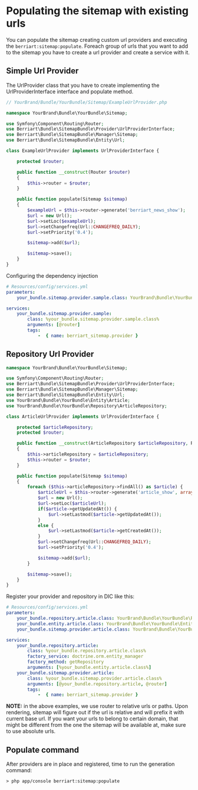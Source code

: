 Populating the sitemap with existing urls
=========================================

You can populate the sitemap creating custom url providers and executing the
`berriart:sitemap:populate`. Foreach group of urls that you want to add to the
sitemap you have to create a url provider and create a service with it.

## Simple Url Provider

The UrlProvider class that you have to create implementing the UrlProviderInterface
interface and populate method.

``` php
// YourBrand/Bundle/YourBundle/Sitemap/ExampleUrlProvider.php

namespace YourBrand\Bundle\YourBundle\Sitemap;

use Symfony\Component\Routing\Router;
use Berriart\Bundle\SitemapBundle\Provider\UrlProviderInterface;
use Berriart\Bundle\SitemapBundle\Manager\Sitemap;
use Berriart\Bundle\SitemapBundle\Entity\Url;

class ExampleUrlProvider implements UrlProviderInterface {

    protected $router;

    public function __construct(Router $router)
    {
        $this->router = $router;
    }

    public function populate(Sitemap $sitemap)
    {
        $exampleUrl = $this->router->generate('berriart_news_show');
        $url = new Url();
        $url->setLoc($exampleUrl);
        $url->setChangefreq(Url::CHANGEFREQ_DAILY);
        $url->setPriority('0.4');

        $sitemap->add($url);

        $sitemap->save();
    }
}
```

Configuring the dependency injection

``` yaml
# Resources/config/services.yml
parameters:
    your_bundle.sitemap.provider.sample.class: YourBrand\Bundle\YourBundle\Sitemap\ExampleUrlProvider

services:
    your_bundle.sitemap.provider.sample:
        class: %your_bundle.sitemap.provider.sample.class%
        arguments: [@router]
        tags:
            -  { name: berriart_sitemap.provider }
```

## Repository Url Provider

``` php
namespace YourBrand\Bundle\YourBundle\Sitemap;

use Symfony\Component\Routing\Router;
use Berriart\Bundle\SitemapBundle\Provider\UrlProviderInterface;
use Berriart\Bundle\SitemapBundle\Manager\Sitemap;
use Berriart\Bundle\SitemapBundle\Entity\Url;
use YourBrand\Bundle\YourBundle\Entity\Article;
use YourBrand\Bundle\YourBundle\Repository\ArticleRepository;

class ArticleUrlProvider implements UrlProviderInterface {

    protected $articleRepository;
    protected $router;

    public function __construct(ArticleRepository $articleRepository, Router $router)
    {
        $this->articleRepository = $articleRepository;
        $this->router = $router;
    }

    public function populate(Sitemap $sitemap)
    {
        foreach ($this->articleRepository->findAll() as $article) {
            $articleUrl = $this->router->generate('article_show', array('slug' => $article->getSlug()));
            $url = new Url();
            $url->setLoc($articleUrl);
            if($article->getUpdatedAt()) {
                $url->setLastmod($article->getUpdatedAt());
            }
            else {
                $url->setLastmod($article->getCreatedAt());
            }
            $url->setChangefreq(Url::CHANGEFREQ_DAILY);
            $url->setPriority('0.4');

            $sitemap->add($url);
        }

        $sitemap->save();
    }
}
```

Register your provider and repository in DIC like this:

``` yaml
# Resources/config/services.yml
parameters:
    your_bundle.repository.article.class: YourBrand\Bundle\YourBundle\Repository\ArticleRepository
    your_bundle.entity.article.class: YourBrand\Bundle\YourBundle\Entity\Article
    your_bundle.sitemap.provider.article.class: YourBrand\Bundle\YourBundle\Sitemap\ArticleUrlProvider

services:
    your_bundle.repository.article:
        class: %your_bundle.repository.article.class%
        factory_service: doctrine.orm.entity_manager
        factory_method: getRepository
        arguments: [%your_bundle.entity.article.class%]
    your_bundle.sitemap.provider.article:
        class: %your_bundle.sitemap.provider.article.class%
        arguments: [@your_bundle.repository.article, @router]
        tags:
            -  { name: berriart_sitemap.provider }
```

**NOTE:** in the above examples, we use router to relative urls or paths. Upon
rendering, sitemap will figure out if the url is relative and will prefix it
with current base url. If you want your urls to belong to certain domain, that 
might be different from the one the sitemap will be available at, make sure to 
use absolute urls.

## Populate command

After providers are in place and registered, time to run the generation command:

    > php app/console berriart:sitemap:populate



